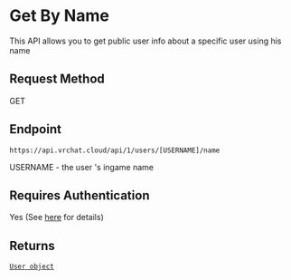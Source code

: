 # Get By Name

This API allows you to get public user info about a specific user using his name

## Request Method
GET

## Endpoint
    https://api.vrchat.cloud/api/1/users/[USERNAME]/name

USERNAME - the user 's ingame name

## Requires Authentication
Yes (See [here](Authorization.md) for details)


## Returns

[`User object`](Objects/User.md?id=user-object)
